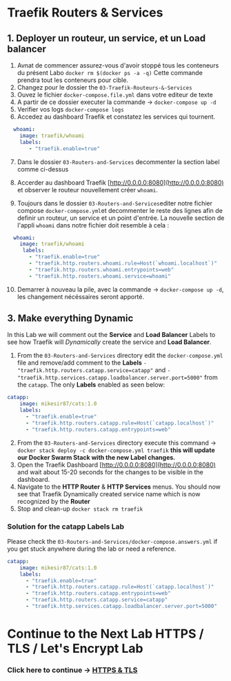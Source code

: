 # Traefik Routers & Services

## 1. Deployer un routeur, un service, et un Load balancer
1. Avnat de commencer assurez-vous d'avoir stoppé tous les conteneurs du présent Labo `docker rm $(docker ps -a -q)` Cette commande prendra tout les conteneurs pour cible. 
2. Changez pour le dossier the `03-Traefik-Routeurs-&-Services`
3. Ouvez le fichier `docker-compose.file.yml` dans votre editeur de texte
4. A partir de ce dossier executer la commande -> `docker-compose up -d`
5. Verifier vos logs `docker-compose logs`
6. Accedez au dashboard Traefik et constatez les services qui tournent.

```yaml
  whoami:
    image: traefik/whoami
    labels:
       - "traefik.enable=true"
```

7. Dans le dossier  `03-Routers-and-Services` decommenter la section label comme ci-dessus
8. Accerder au dashboard Traefik  [http://0.0.0.0:8080](http://0.0.0.0:8080) et observer le routeur nouvellement créer `whoami`.

1. Toujours dans le dossier `03-Routers-and-Services`editer notre fichier compose `docker-compose.yml`et decommenter le reste des lignes afin de definir un routeur, un service et un point d'entrée. La nouvelle section de l'appli  `whoami` dans notre fichier doit resemble à cela :

```yaml
  whoami:
    image: traefik/whoami
     labels:
       - "traefik.enable=true"
       - "traefik.http.routers.whoami.rule=Host(`whoami.localhost`)"
       - "traefik.http.routers.whoami.entrypoints=web"
       - "traefik.http.routers.whoami.service=whoami"
```

10. Demarrer à nouveau la pile, avec la commande -> `docker-compose up -d`, les changement nécéssaires seront apporté.

## 3. Make everything Dynamic
In this Lab we will comment out the **Service** and **Load Balancer** Labels to see how Traefik will *Dynamically* create the service and **Load Balancer**.

1. From the `03-Routers-and-Services` directory edit the `docker-compose.yml` file and remove/add comment to the **Labels** `- "traefik.http.routers.catapp.service=catapp"` and `- "traefik.http.services.catapp.loadbalancer.server.port=5000"` from the `catapp`. The only **Labels** enabled as seen below:

```yaml
catapp:
    image: mikesir87/cats:1.0
    labels:
      - "traefik.enable=true"
      - "traefik.http.routers.catapp.rule=Host(`catapp.localhost`)"
      - "traefik.http.routers.catapp.entrypoints=web"
```

2. From the `03-Routers-and-Services` directory execute this command -> `docker stack deploy -c docker-compose.yml traefik` **this will update our Docker Swarm Stack with the new Label changes.**
3. Open the Traefik Dashboard [http://0.0.0.0:8080](http://0.0.0.0:8080) and wait about 15-20 seconds for the changes to be visible in the dashboard. 
4. Navigate to the **HTTP Router** & **HTTP Services** menus. You should now see that Traefik Dynamically created service name which is now recognized by the **Router**
5. Stop and clean-up `docker stack rm traefik`

### Solution for the catapp Labels Lab

Please check the `03-Routers-and-Services/docker-compose.answers.yml` if you get stuck anywhere during the lab or need a reference.

```yaml
catapp:
    image: mikesir87/cats:1.0
    labels:
      - "traefik.enable=true"
      - "traefik.http.routers.catapp.rule=Host(`catapp.localhost`)"
      - "traefik.http.routers.catapp.entrypoints=web"
      - "traefik.http.routers.catapp.service=catapp"
      - "traefik.http.services.catapp.loadbalancer.server.port=5000"
```

# Continue to the Next Lab HTTPS / TLS / Let's Encrypt Lab

### Click here to continue -> [HTTPS  & TLS](https://github.com/56kcloud/traefik-training/blob/master/04-HTTPS-TLS/traefik-https-tls.md)